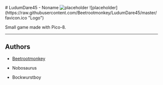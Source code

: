 <span>
# LudumDare45 - Noname
</span>

<img src="https://raw.githubusercontent.com/Beetrootmonkey/LudumDare45/master/favicon.ico" alt="placeholder" style="postion: absolute; top: 0; left:0;" />
![placeholder](https://raw.githubusercontent.com/Beetrootmonkey/LudumDare45/master/favicon.ico "Logo")

Small game made with Pico-8.

---

## Authors

-   [Beetrootmonkey](https://github.com/Beetrootmonkey)

-   Nobosaurus

-   Bockwurstboy
